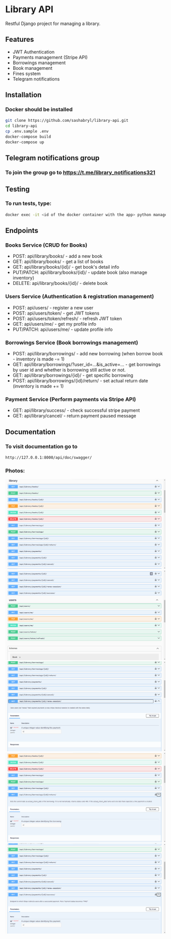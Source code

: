 # Library API
Restful Django project for managing a library.

## Features
- JWT Authentication
- Payments management (Stripe API)
- Borrowings management
- Book management
- Fines system
- Telegram notifications


## Installation
### Docker should be installed
```bash
git clone https://github.com/sashabryl/library-api.git
cd library-api
cp .env.sample .env
docker-compose build
docker-compose up
```

## Telegram notifications group
### To join the group go to https://t.me/library_notifications321

## Testing
### To run tests, type:
```bash
docker exec -it <id of the docker container with the app> python manage.py test
```
## Endpoints

### Books Service (CRUD for Books)
- POST:         api/library/books/             - add a new book 
- GET:          api/library/books/              - get a list of books
- GET:          api/library/books/{id}/      - get book's detail info 
- PUT/PATCH:    api/library/books/{id}/      - update book (also manage inventory)
- DELETE:       api/library/books/{id}/      - delete book

### Users Service (Authentication & registration management)
- POST:           api/users/                       - register a new user 
- POST:           api/users/token/                 - get JWT tokens 
- POST:           api/users/token/refresh/    - refresh JWT token 
- GET:            api/users/me/               - get my profile info 
- PUT/PATCH:      api/users/me/           - update profile info 

### Borrowings Service (Book borrowings management)
- POST:            api/library/borrowings/   		       - add new borrowing (when borrow book - inventory is made -= 1) 
- GET:             api/library/borrowings/?user_id=...&is_active=...  - get borrowings by user id and whether is borrowing still active or not.
- GET:             api/library/borrowings/{id}/  			- get specific borrowing 
- POST: 	       api/library/borrowings/{id}/return/ 		- set actual return date (inventory is made += 1)

### Payment Service (Perform payments via Stripe API)
- GET:		api/library/success/	- check successful stripe payment
- GET:		api/library/cancel/ 	- return payment paused message 

## Documentation
### To visit documentation go to
```bash
http://127.0.0.1:8000/api/doc/swagger/
```
### Photos:
![Screenshot1](screen_1.png)
![Screenshot2](screen_2.png)
![Screenshot3](screen_3.png)
![Screenshot4](screen_4.png)
![Screenshot5](screen_5.png)
